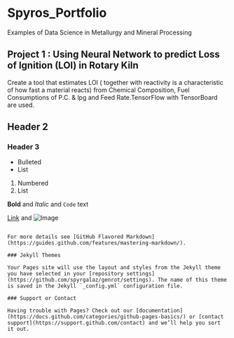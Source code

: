 

# Spyros_Portfolio
Examples of Data Science in Metallurgy and Mineral Processing



## Project 1 : Using Neural Network to predict Loss of Ignition (LOI) in Rotary Kiln
Create a tool that estimates LOI ( together with reactivity is a characteristic of how fast a material reacts) from Chemical Composition, Fuel Consumptions of P.C. & lpg and Feed Rate.TensorFlow with TensorBoard are used.  
## Header 2
### Header 3

- Bulleted
- List

1. Numbered
2. List

**Bold** and _Italic_ and `Code` text

[Link](http://www.rotarykilnfactory.com/rotary-kiln-for-magnesium-oxide/) and ![Image](src)
```

For more details see [GitHub Flavored Markdown](https://guides.github.com/features/mastering-markdown/).

### Jekyll Themes

Your Pages site will use the layout and styles from the Jekyll theme you have selected in your [repository settings](https://github.com/spyrgalaz/genrot/settings). The name of this theme is saved in the Jekyll `_config.yml` configuration file.

### Support or Contact

Having trouble with Pages? Check out our [documentation](https://docs.github.com/categories/github-pages-basics/) or [contact support](https://support.github.com/contact) and we’ll help you sort it out.
